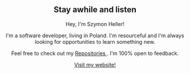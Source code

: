  <h2 align="center">  Stay awhile and listen </h2>



<p align="center"> Hey, I'm Szymon Heller! </p>

<p align="center"> I'm a software developer, living in Poland. I'm resourceful and I'm always looking for opportunities to learn something new. </p>
<p align="center"> Feel free to check out my <a href="https://github.com/szymonheller?tab=repositories"> Repositories </a>. I'm 100% open to feedback. </p>



<p align="center"> <a href="https://www.szymonheller.com/"> Visit my website! </a> </p>


